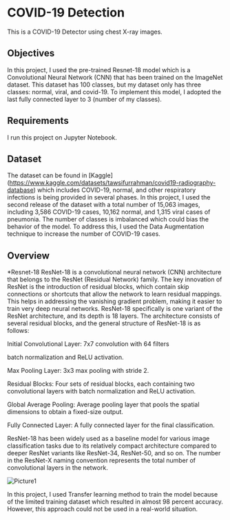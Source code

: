 # COVID-19 Detection 
This is a COVID-19 Detector using chest X-ray images.

## Objectives
In this project, I used the pre-trained Resnet-18 model which is a Convolutional Neural Network (CNN) that has been trained on the ImageNet dataset. This dataset has 100 classes, but my dataset only has three classes: normal, viral, and covid-19. To implement this model, I adopted the last fully connected layer to 3 (number of my classes). 

## Requirements
I run this project on Jupyter Notebook.

## Dataset

The dataset can be found in [Kaggle] (https://www.kaggle.com/datasets/tawsifurrahman/covid19-radiography-database) which includes COVID-19, normal, and other respiratory infections is being provided in several phases. In this project, I used the second release of the dataset with a total number of 15,063 images, including 3,586 COVID-19 cases, 10,162 normal, and 1,315 viral cases of pneumonia. The number of classes is imbalanced which could bias the behavior of the model. To address this, I used the Data Augmentation technique to increase the number of COVID-19 cases. 


## Overview

*Resnet-18
ResNet-18 is a convolutional neural network (CNN) architecture that belongs to the ResNet (Residual Network) family. The key innovation of ResNet is the introduction of residual blocks, which contain skip connections or shortcuts that allow the network to learn residual mappings. This helps in addressing the vanishing gradient problem, making it easier to train very deep neural networks. 
ResNet-18 specifically is one variant of the ResNet architecture, and its depth is 18 layers. The architecture consists of several residual blocks, and the general structure of ResNet-18 is as follows:

Initial Convolutional Layer: 7x7 convolution with 64 filters

batch normalization and ReLU activation.

Max Pooling Layer: 3x3 max pooling with stride 2.

Residual Blocks: Four sets of residual blocks, each containing two convolutional layers with batch normalization and ReLU activation.

Global Average Pooling: Average pooling layer that pools the spatial dimensions to obtain a fixed-size output.

Fully Connected Layer: A fully connected layer for the final classification.

ResNet-18 has been widely used as a baseline model for various image classification tasks due to its relatively compact architecture compared to deeper ResNet variants like ResNet-34, ResNet-50, and so on. The number in the ResNet-X naming convention represents the total number of convolutional layers in the network.

 ![Picture1](https://github.com/SamanehAlidousti/COVID19_Detection/assets/107434108/b9242ebe-af42-4bc7-8228-2782d0612c60)


In this project, I used Transfer learning method to train the model because of the limited training dataset which resulted in almost 98 percent accuracy. However, this approach could not be used in a real-world situation.

